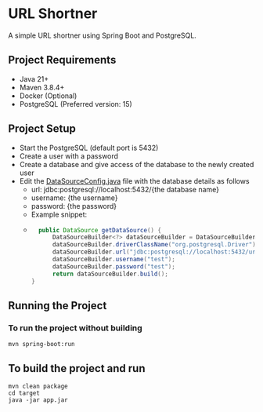 # URL Shortner

A simple URL shortner using Spring Boot and PostgreSQL.

## Project Requirements

- Java 21+
- Maven 3.8.4+
- Docker (Optional)
- PostgreSQL (Preferred version: 15)

## Project Setup

- Start the PostgreSQL (default port is 5432)
- Create a user with a password
- Create a database and give access of the database to the newly created user
- Edit the [DataSourceConfig.java](src/main/java/io/github/navjotsrakhra/urlshortner/config/DataSourceConfig.java) file
  with the database
  details as follows
    - url: jdbc:postgresql://localhost:5432/{the database name}
    - username: {the username}
    - password: {the password}
    - Example snippet:
    - ```java
        public DataSource getDataSource() {
            DataSourceBuilder<?> dataSourceBuilder = DataSourceBuilder.create();
            dataSourceBuilder.driverClassName("org.postgresql.Driver");
            dataSourceBuilder.url("jdbc:postgresql://localhost:5432/url_shortner");
            dataSourceBuilder.username("test");
            dataSourceBuilder.password("test");
            return dataSourceBuilder.build();
      }
        ```

## Running the Project

### To run the project without building

```shell
mvn spring-boot:run
```

## To build the project and run

```shell
mvn clean package
cd target
java -jar app.jar 
```
